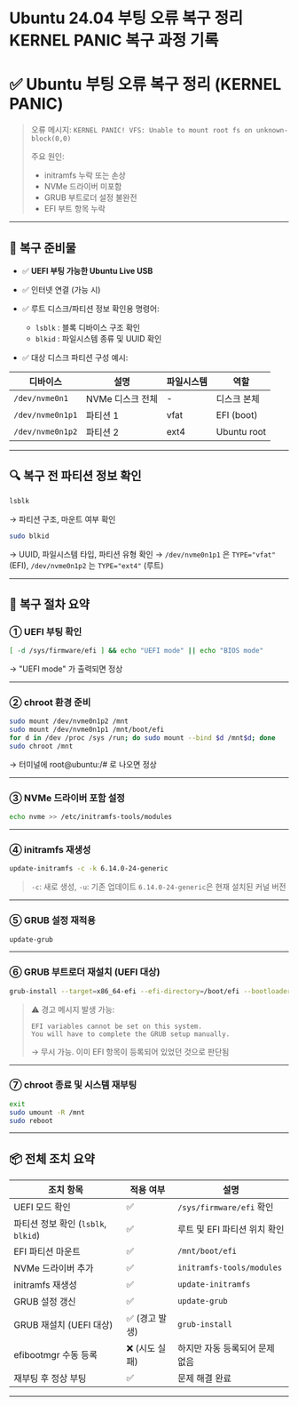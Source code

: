 # Ubuntu 24.04 부팅 오류 복구 정리 KERNEL PANIC 복구 과정 기록


# ✅ Ubuntu 부팅 오류 복구 정리 (KERNEL PANIC)

> 오류 메시지:
> `KERNEL PANIC! VFS: Unable to mount root fs on unknown-block(0,0)`
>
> 주요 원인:
>
> * initramfs 누락 또는 손상
> * NVMe 드라이버 미포함
> * GRUB 부트로더 설정 불완전
> * EFI 부트 항목 누락

---

## 🧾 복구 준비물

* ✅ **UEFI 부팅 가능한 Ubuntu Live USB**
* ✅ 인터넷 연결 (가능 시)
* ✅ 루트 디스크/파티션 정보 확인용 명령어:

  * `lsblk` : 블록 디바이스 구조 확인
  * `blkid` : 파일시스템 종류 및 UUID 확인
* ✅ 대상 디스크 파티션 구성 예시:

| 디바이스             | 설명          | 파일시스템 | 역할          |
| ---------------- | ----------- | ----- | ----------- |
| `/dev/nvme0n1`   | NVMe 디스크 전체 | -     | 디스크 본체      |
| `/dev/nvme0n1p1` | 파티션 1       | vfat  | EFI (boot)  |
| `/dev/nvme0n1p2` | 파티션 2       | ext4  | Ubuntu root |

---

## 🔍 복구 전 파티션 정보 확인

```bash
lsblk
```

→ 파티션 구조, 마운트 여부 확인

```bash
sudo blkid
```

→ UUID, 파일시스템 타입, 파티션 유형 확인
→ `/dev/nvme0n1p1` 은 `TYPE="vfat"` (EFI), `/dev/nvme0n1p2` 는 `TYPE="ext4"` (루트)

---

## 🔧 복구 절차 요약

### ① UEFI 부팅 확인

```bash
[ -d /sys/firmware/efi ] && echo "UEFI mode" || echo "BIOS mode"
```

→ "UEFI mode" 가 출력되면 정상

---

### ② chroot 환경 준비

```bash
sudo mount /dev/nvme0n1p2 /mnt
sudo mount /dev/nvme0n1p1 /mnt/boot/efi
for d in /dev /proc /sys /run; do sudo mount --bind $d /mnt$d; done
sudo chroot /mnt
```

→ 터미널에  root@ubuntu:/# 로 나오면 정상

---

### ③ NVMe 드라이버 포함 설정

```bash
echo nvme >> /etc/initramfs-tools/modules
```

---

### ④ initramfs 재생성

```bash
update-initramfs -c -k 6.14.0-24-generic
```

> `-c`: 새로 생성, `-u`: 기존 업데이트
> `6.14.0-24-generic`은 현재 설치된 커널 버전

---

### ⑤ GRUB 설정 재적용

```bash
update-grub
```

---

### ⑥ GRUB 부트로더 재설치 (UEFI 대상)

```bash
grub-install --target=x86_64-efi --efi-directory=/boot/efi --bootloader-id=ubuntu
```

> ⚠️ 경고 메시지 발생 가능:
>
> ```
> EFI variables cannot be set on this system.
> You will have to complete the GRUB setup manually.
> ```
>
> → 무시 가능. 이미 EFI 항목이 등록되어 있었던 것으로 판단됨

---

### ⑦ chroot 종료 및 시스템 재부팅

```bash
exit
sudo umount -R /mnt
sudo reboot
```

---

## 📦 전체 조치 요약

| 조치 항목                        | 적용 여부     | 설명                        |
| ---------------------------- | --------- | ------------------------- |
| UEFI 모드 확인                   | ✅         | `/sys/firmware/efi` 확인    |
| 파티션 정보 확인 (`lsblk`, `blkid`) | ✅         | 루트 및 EFI 파티션 위치 확인        |
| EFI 파티션 마운트                  | ✅         | `/mnt/boot/efi`           |
| NVMe 드라이버 추가                 | ✅         | `initramfs-tools/modules` |
| initramfs 재생성                | ✅         | `update-initramfs`        |
| GRUB 설정 갱신                   | ✅         | `update-grub`             |
| GRUB 재설치 (UEFI 대상)           | ✅ (경고 발생) | `grub-install`            |
| efibootmgr 수동 등록             | ❌ (시도 실패) | 하지만 자동 등록되어 문제 없음         |
| 재부팅 후 정상 부팅                  | ✅         | 문제 해결 완료                  |

---
